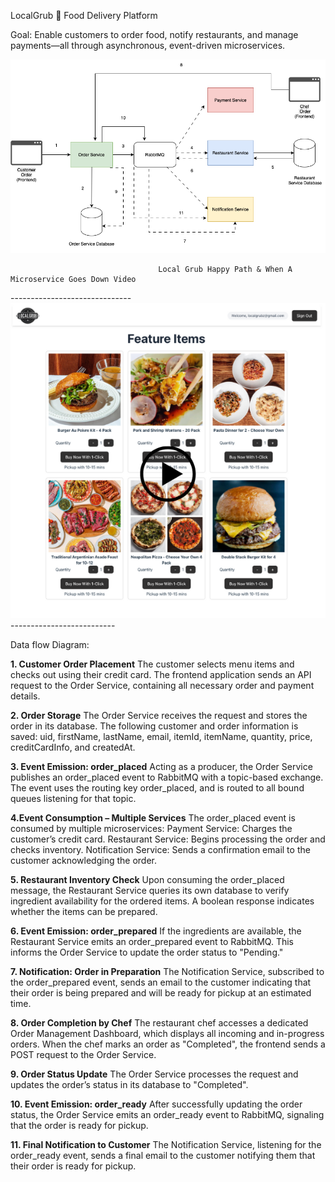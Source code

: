 LocalGrub 🍔 
Food Delivery Platform

Goal:
Enable customers to order food, notify restaurants, and manage payments—all through asynchronous, event-driven microservices.

![ALT TEXT](./data-flow-diagram.png)

                                     Local Grub Happy Path & When A Microservice Goes Down Video
------------------------------[![Local Grub Happy Path & When A Microservice Goes Down](./LocalGrub_Thumbnail.png)](https://drive.google.com/file/d/1CAJFTE5mmKluq33BG0cP1vH9e5ZSUN98/view?usp=sharing)--------------------------

Data flow Diagram: 

**1. Customer Order Placement**
  The customer selects menu items and checks out using their credit card. The frontend application sends an API request to the Order Service, containing all necessary order and payment details.

**2. Order Storage**
  The Order Service receives the request and stores the order in its database. The following customer and order information is saved:
  uid, firstName, lastName, email, itemId, itemName, quantity, price, creditCardInfo, and createdAt.

**3. Event Emission: order_placed**
  Acting as a producer, the Order Service publishes an order_placed event to RabbitMQ with a topic-based exchange. The event uses the routing key order_placed, and is routed to all bound queues listening for that topic.

**4.Event Consumption – Multiple Services**
  The order_placed event is consumed by multiple microservices:
  Payment Service: Charges the customer’s credit card.
  Restaurant Service: Begins processing the order and checks inventory.
  Notification Service: Sends a confirmation email to the customer acknowledging the order.

**5. Restaurant Inventory Check**
  Upon consuming the order_placed message, the Restaurant Service queries its own database to verify ingredient availability for the ordered items. A boolean response indicates whether the items can be prepared.

**6. Event Emission: order_prepared**
  If the ingredients are available, the Restaurant Service emits an order_prepared event to RabbitMQ. This informs the Order Service to update the order status to "Pending."

**7. Notification: Order in Preparation**
  The Notification Service, subscribed to the order_prepared event, sends an email to the customer indicating that their order is being prepared and will be ready for pickup at an estimated time.

**8. Order Completion by Chef**
  The restaurant chef accesses a dedicated Order Management Dashboard, which displays all incoming and in-progress orders. When the chef marks an order as "Completed", the frontend sends a POST request to the Order Service.

**9. Order Status Update**
  The Order Service processes the request and updates the order’s status in its database to "Completed".

**10. Event Emission: order_ready**
  After successfully updating the order status, the Order Service emits an order_ready event to RabbitMQ, signaling that the order is ready for pickup.

**11. Final Notification to Customer**
  The Notification Service, listening for the order_ready event, sends a final email to the customer notifying them that their order is ready for pickup.
